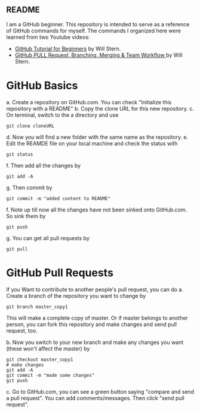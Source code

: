 README
--------------
I am a GitHub beginner. This repository is intended to serve as a reference of GitHub commands for myself. The commands I organized here were learned from two Youtube videos:
* [GitHub Tutorial for Beginners](http://www.youtube.com/watch?v=0fKg7e37bQE) by Will Stern.
* [GitHub PULL Request, Branching, Merging & Team Workflow ](http://www.youtube.com/watch?v=oFYyTZwMyAg) by Will Stern.

GitHub Basics
==============
a. Create a repository on GitHub.com. You can check "Initialize this repository with a README"
b. Copy the clone URL for this new repository.
c. On terminal, switch to the a directory and use 
```
git clone cloneURL
```
d. Now you will find a new folder with the same name as the repository. 
e. Edit the REAMDE file on your local machine and check the status with 
```
git status
```
f. Then add all the changes by 
```
git add -A
```
g. Then commit by
```
git commit -m "added content to README"
```
f. Note up till now all the changes have not been sinked onto GitHub.com. So sink them by
```
git push
```
g. You can get all pull requests by
```
git pull
```

GitHub Pull Requests
=====================
If you Want to contribute to another people's pull request, you can do
a. Create a branch of the repository you want to change by
```
git branch master_copy1
```
This will make a complete copy of master. Or if master belongs to another person, you can fork this repository and make changes and send pull request, too.

b. Now you switch  to your new branch and make any changes you want (these won't affect the master) by
```
git checkout master_copy1
# make changes
git add -A
git commit -m "made some changes"
git push
```
c. Go to GitHub.com, you can see a green button saying "compare and send a pull request". You can add comments/messages. Then click "send pull request".
